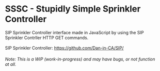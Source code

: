 # SSSC - Stupidly Simple Sprinkler Controller

SIP Sprinkler Controller interface made in JavaScript by using the SIP Sprinkler Contrller HTTP GET commands.
<br>
<br>
SIP Sprinkler Controller: https://github.com/Dan-in-CA/SIP/

###### Note: This is a WIP (work-in-progress) and may have bugs, or not function at all.